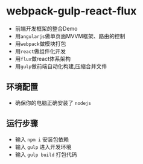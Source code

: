 webpack-gulp-react-flux
=====================================
* 前端开发框架的整合Demo
* 用`angularjs`做单页面MVVM框架、路由的控制
* 用`webpack`做模块打包
* 用`react`做组件化开发
* 用`flux`做react体系架构
* 用`gulp`做前端自动化构建,压缩合并文件

## 环境配置
* 确保你的电脑正确安装了 `nodejs` 

## 运行步骤
* 输入 `npm i` 安装包依赖
* 输入 `gulp` 进入开发环境
* 输入 `gulp build` 打包代码
